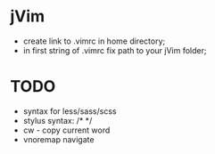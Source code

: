 jVim
====
- create link to .vimrc in home directory;
- in first string of .vimrc fix path to your jVim folder;

TODO
====
- syntax for less/sass/scss
- stylus syntax: /* */
- cw - copy current word
- vnoremap navigate
